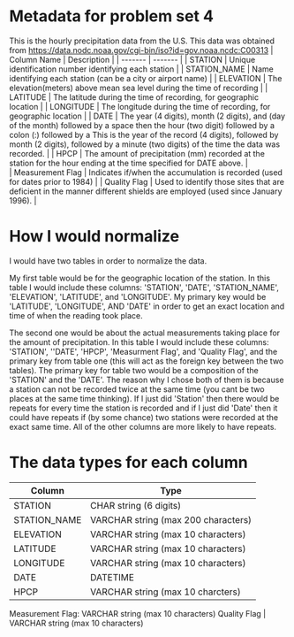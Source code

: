 # Metadata for problem set 4
This is the hourly precipitation data from the U.S. This data was obtained from https://data.nodc.noaa.gov/cgi-bin/iso?id=gov.noaa.ncdc:C00313
| Column Name | Description |
| ------- | ------- |
| STATION	| Unique identification number identifying each station |
| STATION_NAME |	Name identifying each station (can be a city or airport name) |
| ELEVATION	| The elevation(meters) above mean sea level during the time of recording |
| LATITUDE	| The latitude during the time of recording, for geographic location |
| LONGITUDE	| The longitude during the time of recording, for geographic location |
| DATE	| The year (4 digits), month (2 digits), and (day of the month) followed by a space then the hour (two digit) followed by a colon (:) followed by a This is the year of the record (4 digits), followed by month (2 digits), followed by a minute (two digits) of the time the data was recorded. |
| HPCP | The amount of precipitation (mm) recorded at the station for the hour ending at the time specified for DATE above. |	
| Measurement Flag	| Indicates if/when the accumulation is recorded (used for dates prior to 1984) |
| Quality Flag | Used to identify those sites that are deficient in the manner different shields are employed (used since January 1996). |


# How I would normalize
I would have two tables in order to normalize the data. 

My first table would be for the geographic location of the station. In this table I would include these columns: 'STATION', 'DATE', 'STATION_NAME', 'ELEVATION', 'LATITUDE', and 'LONGITUDE'. My primary key would be 'LATITUDE', 'LONGITUDE', AND 'DATE' in order to get an exact location and time of when the reading took place. 

The second one would be about the actual measurements taking place for the amount of precipitation. In this table I would include these columns: 'STATION', ''DATE', 'HPCP', 'Measurment Flag', and 'Quality Flag', and the primary key from table one (this will act as the foreign key between the two tables). The primary key for table two would be a composition of the 'STATION' and the 'DATE'. The reason why I chose both of them is because a station can not be recorded twice at the same time (you cant be two places at the same time thinking). If I just did 'Station' then there would be repeats for every time the station is recorded and if I just did 'Date' then it could have repeats if (by some chance) two stations were recorded at the exact same time. All of the other columns are more likely to have repeats.

# The data types for each column
Column | Type
--- | ---
STATION | CHAR string (6 digits)
STATION_NAME | VARCHAR string (max 200 characters)
ELEVATION | VARCHAR string (max 10 characters)
LATITUDE | VARCHAR string (max 10 characters)
LONGITUDE | VARCHAR string (max 10 characters)
DATE | DATETIME 
HPCP | VARCHAR string (max 10 charcters)
Measurement Flag: VARCHAR string (max 10 characters)
Quality Flag | VARCHAR string (max 10 characters)
